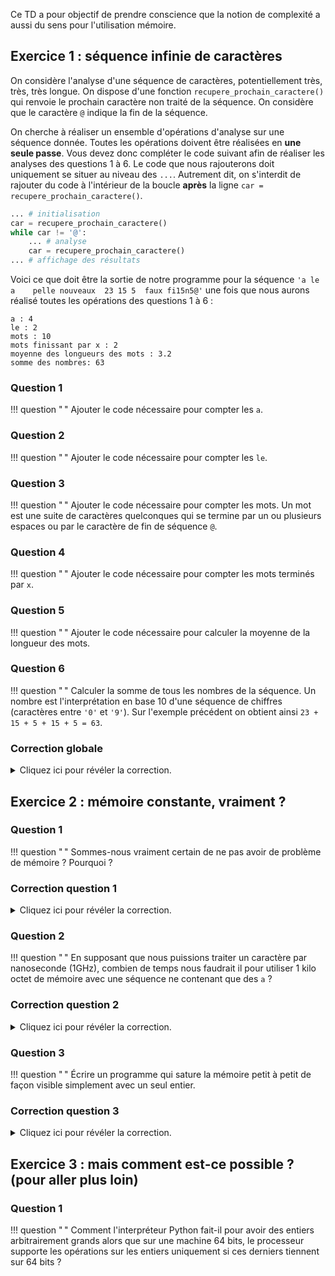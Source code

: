 Ce TD a pour objectif de prendre conscience que la notion de complexité a aussi du sens pour l'utilisation mémoire.

## Exercice 1 : séquence infinie de caractères

On considère l'analyse d'une séquence de caractères, potentiellement très, très, très longue.
On dispose d'une fonction `recupere_prochain_caractere()` qui renvoie le prochain caractère non traité de la séquence.
On considère que le caractère `@` indique la fin de la séquence.

On cherche à réaliser un ensemble d'opérations d'analyse sur une séquence donnée.
Toutes les opérations doivent être réalisées en **une seule passe**.
Vous devez donc compléter le code suivant afin de réaliser les analyses des questions 1 à 6.
Le code que nous rajouterons doit uniquement se situer au niveau des `...`.
Autrement dit, on s'interdit de rajouter du code à l'intérieur de la boucle **après** la ligne `car = recupere_prochain_caractere()`.

```python
... # initialisation
car = recupere_prochain_caractere()
while car != '@':
    ... # analyse
    car = recupere_prochain_caractere()
... # affichage des résultats
```

Voici ce que doit être la sortie de notre programme pour la séquence `'a le a    pelle nouveaux  23 15 5  faux fi15n5@'` une fois que nous aurons réalisé toutes les opérations des questions 1 à 6 :

```
a : 4
le : 2
mots : 10
mots finissant par x : 2
moyenne des longueurs des mots : 3.2
somme des nombres: 63
```

### Question 1
!!! question " "
    Ajouter le code nécessaire pour compter les `a`.

### Question 2
!!! question " "
    Ajouter le code nécessaire pour compter les `le`.

### Question 3
!!! question " "
    Ajouter le code nécessaire pour compter les mots.
    Un mot est une suite de caractères quelconques qui se termine par un ou plusieurs espaces ou par le caractère de fin de séquence `@`.

### Question 4
!!! question " "
    Ajouter le code nécessaire pour compter les mots terminés par `x`.

### Question 5
!!! question " "
    Ajouter le code nécessaire pour calculer la moyenne de la longueur des mots.

### Question 6
!!! question " "
    Calculer la somme de tous les nombres de la séquence.
    Un nombre est l'interprétation en base 10 d'une séquence de chiffres (caractères entre `'0'` et `'9'`).
    Sur l'exemple précédent on obtient ainsi `23 + 15 + 5 + 15 + 5 = 63`.

### Correction globale
<details markdown="1">
<summary>Cliquez ici pour révéler la correction.</summary>

```python
#!/usr/bin/env python3
"""Analyse de séquence de caractère"""
def verifier_fin_mot(car_precedent):
    """Doit on rajouter un mot ?

    Renvoie un tuple à 2 éléments :
      - 0 ou 1 indiquant si le mot précédent était vide ou non
      - 0 ou 1 indiquant si le mot précédent finissait par un 'x' ou non
    """
    mot_non_vide = 0
    mots_finissant_x = 0
    if car_precedent != " ":
        mot_non_vide += 1
        if car_precedent == "x":
            mots_finissant_x = 1
    return (mot_non_vide, mots_finissant_x)


def est_chiffre(caractere):
    """Le caractere donne est il un chiffre ?

    Python est un langage de haut niveau : on peut
    comparer directement des chaînes de caractères.
    """
    return "0" <= caractere <= "9"


def main():
    """Point d'entrée du programme"""
    nombre_de_a = 0
    nombre_de_le = 0
    nombre_de_mots = 0
    nombre_de_mots_x = 0
    nombre_courant = 0
    somme_nombres = 0
    somme_longueurs_mots = 0  # = nombre total des caracteres des mots
    car_precedent = " "  # obligatoire (si la sequence est vide
    # ou commence par un espace)

    car = recupere_prochain_caractere()
    while car != "@":
        # On a un caractère qui n'est pas un espace
        if car != " ":
            somme_longueurs_mots += 1
            # a
            if car == "a":
                nombre_de_a += 1
            # le
            if car_precedent == "l" and car == "e":
                nombre_de_le += 1
        # Sinon on vient de finir un mot, éventuellement vide si
        # le caractère précédent était déjà un espace.
        else:
            mot_non_vide, mots_finissant_x = verifier_fin_mot(car_precedent)
            nombre_de_mots += mot_non_vide
            nombre_de_mots_x += mots_finissant_x

        # Gestion des nombres
        if est_chiffre(car):  # Si on est dans un nombre
            nombre_courant = nombre_courant * 10 + int(car)
        elif est_chiffre(car_precedent):  # Si on a terminé un nombre
            somme_nombres += nombre_courant
            nombre_courant = 0

        # On mémorise le dernier caractère puis on passe au suivant
        car_precedent = car
        car = recupere_prochain_caractere()

    # Si le texte se termine par un mot, il faut en tenir compte
    mot_non_vide, mots_finissant_x = verifier_fin_mot(car_precedent)
    nombre_de_mots += mot_non_vide
    nombre_de_mots_x += mots_finissant_x

    # Si il y a un nombre_courant non terminé,
    # c'est à dire que le texte s'est fini par
    # un chiffre
    if nombre_courant:
        somme_nombres += nombre_courant

    # Affichage
    print("a : ", nombre_de_a)
    print("le : ", nombre_de_le)
    print("mots : ", nombre_de_mots)
    print("mots finissant par x : ", nombre_de_mots_x)
    print("moyenne des longueurs des mots :", somme_longueurs_mots / nombre_de_mots)
```
</details>



## Exercice 2 : mémoire constante, vraiment ?

### Question 1
!!! question " "
    Sommes-nous vraiment certain de ne pas avoir de problème de mémoire ? Pourquoi ?

###  Correction question 1
<details markdown="1">
<summary>Cliquez ici pour révéler la correction.</summary>
On peut avoir des problèmes mémoire parce que Python supporte des entiers arbitrairement grands.

Donc les  entiers que nous utilisons comme compteurs dans notre programme peuvent devenir arbitrairement grands.
Et qui dit entiers arbitrairement grands, dit mémoire arbitrairement grande.
</details>

### Question 2
!!! question " "
    En supposant que nous puissions traiter un caractère par nanoseconde (1GHz), combien de temps nous faudrait il pour utiliser 1 kilo octet de mémoire avec une séquence ne contenant que des `a` ?

###  Correction question 2
<details markdown="1">
<summary>Cliquez ici pour révéler la correction.</summary>
Nous allons faire ici des calculs "à la louche" pour calculer des ordres de grandeur et donc faire certaines approximations.

Supposons que notre système soit capable de recevoir un caractère par nanoseconde.

Avec une séquence ne contenant que des `a` on va donc avoir `nombre_de_a` qui fait + 1 à chaque nanoseconde.

Pour représenter un entier `n` en mémoire, il faut $\log_2(n) + 1$ bits (et même un peu plus dans les langages haut niveau comme Python).

Donc, pour qu'un entier `n` utilise 1 kilo octet de mémoire ($= 1000*8$ bits) il faut que `n` soit égale à $2^{1000*8} + 1$.

Pour que `nombre_de_a` utilise 1 kilo octet de mémoire, il faut donc $2^{1000*8} + 1$ nanosecondes.

Si on ramène ce nombre en années en divisant par $10^{9} * 3600 * 24 * 365$ on obtient environ $5.5 * 10^{2391}$, soit un bon bout de temps.

Il semblerait que nous soyons tranquilles concernant la mémoire avec notre analyse de séquence.
</details>

### Question 3
!!! question " "
    Écrire un programme qui sature la mémoire petit à petit de façon visible simplement avec un seul entier.

###  Correction question 3
<details markdown="1">
<summary>Cliquez ici pour révéler la correction.</summary>
Nous l'avons vu, il faut grossir beaucoup plus vite qu'en faisant `+= 1` sur un entier dans une boucle, aussi rapide soit elle.
Allons y donc plus fort :

```python
#!/usr/bin/env python3

"""Exemple de code qui sature la mémoire de façon visible avec un entier.

Pour simplifier le programme on fait tout de façon globale, mais nous
sommes conscients que c'est une mauvaise pratique.
"""

import signal

# Ce code est utilisé pour pouvoir sortir
# de la boucle proprement quand ctrl+c est
# tapé au clavier.
ctrl_c_typed = False


def signal_handler(sig, frame):
    print("You pressed Ctrl+C!")
    global ctrl_c_typed
    ctrl_c_typed = True


signal.signal(signal.SIGINT, signal_handler)

print("2^10000 =", 2**10000)
print()
print("computing 2^(2^(n-1)) for n growing 1 by 1 until you press ctrl+c")
print("please LOOK at the memory usage of your machine")

# s(n) = s(n-1) * s(n-1), s(1) = 2 <==> 2^(2^(n-1))
# ça grandit vite, regardons le moniteur système :)
v = 2
count = 1
while not ctrl_c_typed:
    v = v * v
    count = count + 1
    print(count)

print("count =", count)
```

Comme montré sur l'image ci-dessous, on utilisera le moniteur système de notre système d'exploitation pour voir à quelle vitesse l'utilisation mémoire de notre processus Python grossit.
Ici on voit que le processus Python utilise 4,9 GiB de mémoire (il tourne depuis environ 30 secondes).

![illustration moniteur système](moniteur_systeme.png)
</details>


## Exercice 3 : mais comment est-ce possible ? (pour aller plus loin)

### Question 1
!!! question " "
    Comment l'interpréteur Python fait-il pour avoir des entiers arbitrairement grands alors que sur une machine 64 bits, le processeur supporte les opérations sur les entiers uniquement si ces derniers tiennent sur 64 bits ?
